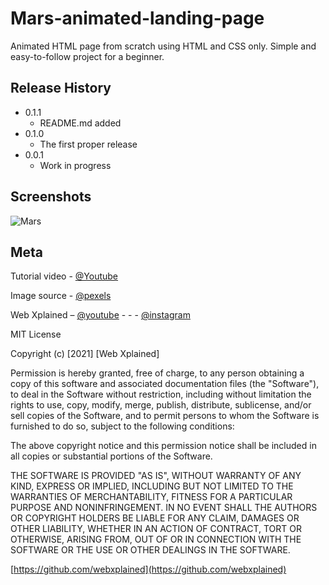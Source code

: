 # Mars-animated-landing-page
Animated HTML page from scratch using HTML and CSS only. Simple and easy-to-follow project for a beginner.

## Release History

* 0.1.1
    * README.md added
* 0.1.0
    * The first proper release
* 0.0.1
    * Work in progress


## Screenshots
![Mars](https://user-images.githubusercontent.com/83108798/121291536-0f620180-c906-11eb-9eed-255a5d8eda46.png)


## Meta

Tutorial video - [@Youtube](https://youtu.be/06SOVYKeMuY)

Image source - [@pexels](https://www.pexels.com)

Web Xplained – [@youtube](https://www.youtube.com/channel/UC4sWzrFzcFKCoGYj6PaIsDg?sub_confirmation=1) - - -
[@instagram](https://www.instagram.com/web.xplained/)

MIT License

Copyright (c) [2021] [Web Xplained]

Permission is hereby granted, free of charge, to any person obtaining a copy
of this software and associated documentation files (the "Software"), to deal
in the Software without restriction, including without limitation the rights
to use, copy, modify, merge, publish, distribute, sublicense, and/or sell
copies of the Software, and to permit persons to whom the Software is
furnished to do so, subject to the following conditions:

The above copyright notice and this permission notice shall be included in all
copies or substantial portions of the Software.

THE SOFTWARE IS PROVIDED "AS IS", WITHOUT WARRANTY OF ANY KIND, EXPRESS OR
IMPLIED, INCLUDING BUT NOT LIMITED TO THE WARRANTIES OF MERCHANTABILITY,
FITNESS FOR A PARTICULAR PURPOSE AND NONINFRINGEMENT. IN NO EVENT SHALL THE
AUTHORS OR COPYRIGHT HOLDERS BE LIABLE FOR ANY CLAIM, DAMAGES OR OTHER
LIABILITY, WHETHER IN AN ACTION OF CONTRACT, TORT OR OTHERWISE, ARISING FROM,
OUT OF OR IN CONNECTION WITH THE SOFTWARE OR THE USE OR OTHER DEALINGS IN THE
SOFTWARE.

[https://github.com/webxplained](https://github.com/webxplained)
